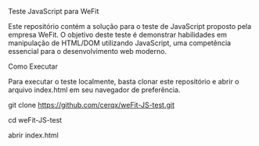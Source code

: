 Teste JavaScript para WeFit

Este repositório contém a solução para o teste de JavaScript proposto pela empresa WeFit. O objetivo deste teste é demonstrar habilidades em manipulação de HTML/DOM utilizando JavaScript, uma competência essencial para o desenvolvimento web moderno.

Como Executar

Para executar o teste localmente, basta clonar este repositório e abrir o arquivo index.html em seu navegador de preferência.

git clone https://github.com/cerqx/weFit-JS-test.git

cd weFit-JS-test

abrir index.html
